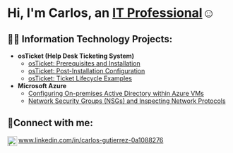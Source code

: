 <h1>Hi, I'm Carlos, an <a href="https://www.linkedin.com/in/carlos-gutierrez-0a1088276">IT Professional</a>☺</h1>

<h2>👨‍💻 Information Technology Projects:</h2>

- <b>osTicket (Help Desk Ticketing System)</b>
  - [osTicket: Prerequisites and Installation](https://github.com/cgutie256/osticket-prereqs)
  - [osTicket: Post-Installation Configuration](https://github.com/cgutie256/post-install-config)
  - [osTicket: Ticket Lifecycle Examples](https://github.com/cgutie256/ticket-lifecycle)
- <b>Microsoft Azure</b>
  - [Configuring On-premises Active Directory within Azure VMs](https://github.com/cgutie256/configure-ad)
  - [Network Security Groups (NSGs) and Inspecting Network Protocols](https://github.com/cgutie256/azure-network-protocols)

<h2>🤳Connect with me:</h2>


<img align="left" alt=" | LinkedIn" width="22px" src="https://cdn.jsdelivr.net/npm/simple-icons@v3/icons/linkedin.svg" /> www.linkedin.com/in/carlos-gutierrez-0a1088276



